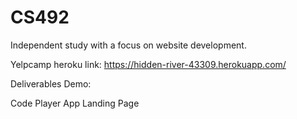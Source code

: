 # CS492
Independent study with a focus on website development.

Yelpcamp heroku link: https://hidden-river-43309.herokuapp.com/

Deliverables Demo:

Code Player
App Landing Page
